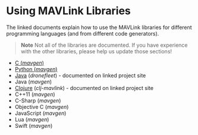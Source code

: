 # Using MAVLink Libraries

The linked documents explain how to use the MAVLink libraries for different programming languages (and from different code generators).

> **Note** Not all of the libraries are documented. 
  If you have experience with the other libraries, please help us update those sections!

* [C (*mavgen*)](../mavgen_c/README.md)
* [Python (*mavgen*)](../mavgen_python/README.md)
* [Java](https://github.com/dronefleet/mavlink) (*dronefleet*) - documented on linked project site
* Java (*mavgen*)
* [Clojure](https://github.com/WickedShell/clj-mavlink) (*clj-mavlink*) - documented on linked project site
* C++11 (*mavgen*)
* C-Sharp (*mavgen*)
* Objective C (*mavgen*)
* JavaScript (*mavgen*)
* Lua (*mavgen*)
* Swift (*mavgen*)
